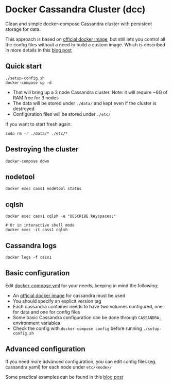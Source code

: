 # Docker Cassandra Cluster (dcc)
Clean and simple docker-compose Cassandra cluster with persistent storage for data.

This approach is based on [official docker image](https://hub.docker.com/_/cassandra/), but still lets you control all the config files without a need to build a custom image. Which is described in more details in this [blog post](https://digitalis.io/blog/)

## Quick start
```
./setup-config.sh
docker-compose up -d
```
   - That will bring up a 3 node Cassandra cluster. Note: it will require ~6G of RAM free for 3 nodes
   - The data will be stored under `./data/` and kept even if the cluster is destroyed
   - Configuration files will be stored under `./etc/`

If you want to start fresh again:
```
sudo rm -r ./data/* ./etc/*
```

## Destroying the cluster
```
docker-compose down
```

## nodetool
```
docker exec cass1 nodetool status
```

## cqlsh
```
docker exec cass1 cqlsh -e "DESCRIBE keyspaces;"

# Or in interactive shell mode
docker exec -it cass1 cqlsh
```

## Cassandra logs
```
docker logs -f cass1
```

## Basic configuration
Edit [docker-compose.yml](docker-compose.yml) for your needs, keeping in mind the following:

   - An [official docker image](https://hub.docker.com/_/cassandra/) for cassandra must be used
   - You should specify an explicit version tag
   - Each cassandra container needs to have two volumes configured, one for data and one for config files
   - Some basic Cassandra configuration can be done through `CASSANDRA_` environment  variables
   - Check the config with `docker-compose config` before running `./setup-config.sh`

## Advanced configuration
If you need more advanced configuration, you can edit config files (eg. cassandra.yaml) for each node under `etc/<node>/`

Some practical examples can be found in this [blog post](https://digitalis.io/blog/)

